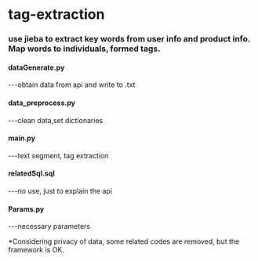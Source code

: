 # tag-extraction
### use jieba to extract key words from user info and product info. Map words to individuals, formed tags.

#### dataGenerate.py   
 ---obtain data from api and write to .txt
#### data_preprocess.py 
 ---clean data,set dictionaries
#### main.py            
 ---text segment, tag extraction
#### relatedSql.sql     
 ---no use, just to explain the api
#### Params.py         
 ---necessary parameters 

*Considering privacy of data, some related codes are removed, but the framework is OK.
